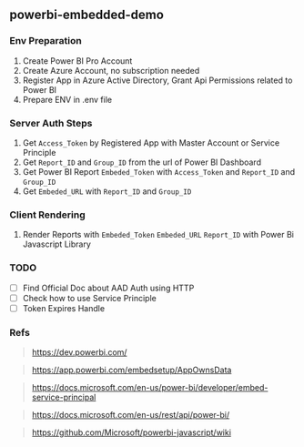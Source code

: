 ## powerbi-embedded-demo

### Env Preparation

1. Create Power BI Pro Account
2. Create Azure Account, no subscription needed
3. Register App in Azure Active Directory, Grant Api Permissions related to Power BI
4. Prepare ENV in .env file

### Server Auth Steps

1. Get `Access_Token` by Registered App with Master Account or Service Principle
2. Get `Report_ID` and `Group_ID` from the url of Power BI Dashboard
3. Get Power BI Report `Embeded_Token` with `Access_Token` and `Report_ID` and `Group_ID`
4. Get `Embeded_URL` with `Report_ID` and `Group_ID`

### Client Rendering

1. Render Reports with `Embeded_Token` `Embeded_URL` `Report_ID` with Power Bi Javascript Library

### TODO

- [ ] Find Official Doc about AAD Auth using HTTP
- [ ] Check how to use Service Principle
- [ ] Token Expires Handle

### Refs

> https://dev.powerbi.com/

> https://app.powerbi.com/embedsetup/AppOwnsData

> https://docs.microsoft.com/en-us/power-bi/developer/embed-service-principal

> https://docs.microsoft.com/en-us/rest/api/power-bi/

> https://github.com/Microsoft/powerbi-javascript/wiki
